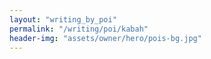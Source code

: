 ```yaml
---
layout: "writing_by_poi"
permalink: "/writing/poi/kabah"
header-img: "assets/owner/hero/pois-bg.jpg"
---
```

